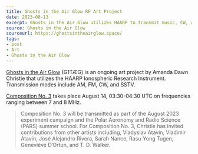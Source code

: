 ```yaml
---
title: Ghosts in the Air Glow RF Art Project
date: 2023-08-13
excerpt: Ghosts in the Air Glow utilizes HAARP to transmit music, CW, and visual images.
source: Ghosts in the Air Glow
sourceurl: https://ghostsintheairglow.space/
tags:
- post
- Art
- Ghosts in the Air Glow
---
```

[Ghosts in the Air Glow](https://ghostsintheairglow.space/) (G1TÆG) is an ongoing art project by Amanda Dawn Christie that utilizes the HAARP Ionospheric Research Instrument. Transmission modes include AM, FM, CW, and SSTV.

[Composition No. 3](https://ghostsintheairglow.space/transmission/august-2023) takes place August 14, 03:30-04:30 UTC on frequencies ranging between 7 and 8 MHz.

> Composition No. 3 will be transmitted as part of the August 2023 experiment campaign and the Polar Aeronomy and Radio Science (PARS) summer school. For Composition No. 3, Christie has invited contributions from other artists including, Vladyslav Atavin, Vladimir Atavin, José Alejandro Rivera, Sarah Nance, Rasu-Yong Tugen, Geneviève D’Ortun, and T. D. Walker.

